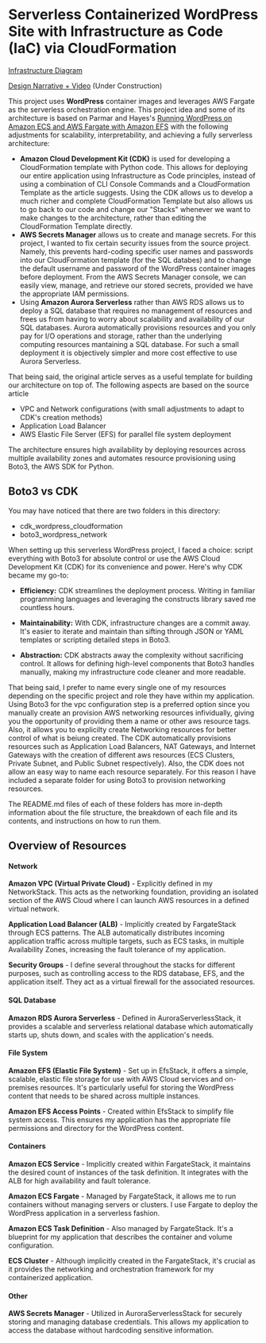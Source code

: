 # Serverless Containerized WordPress Site with Infrastructure as Code (IaC) via CloudFormation



[Infrastructure Diagram](https://github.com/adma224/serverless-containerized-wordpress/blob/main/infrastructure_diagram.png)

[Design Narrative + Video](http://54.148.225.217/) (Under Construction)

This project uses **WordPress** container images and leverages AWS Fargate as the serverless orchestration engine. This project idea and some of its architecture is based on Parmar and Hayes's [Running WordPress on Amazon ECS and AWS Fargate with Amazon EFS](https://aws.amazon.com/blogs/containers/running-wordpress-amazon-ecs-fargate-ecs/) with the following adjustments for scalability, interpretability, and achieving a fully serverless architecture:

- **Amazon Cloud Development Kit (CDK)** is used for developing a CloudFormation template with Python code. This allows for deploying our entire application using Infrastructure as Code principles, instead of using a combination of CLI Console Commands and a CloudFormation Template as the article suggests. Using the CDK allows us to develop a much richer and complete CloudFormation Template but also allows us to go back to our code and change our "Stacks" whenever we want to make changes to the architecture, rather than editing the CloudFormation Template directly.
- **AWS Secrets Manager** allows us to create and manage secrets. For this project, I wanted to fix certain security issues from the source project. Namely, this prevents hard-coding specific user names and passwords into our CloudFormation template (for the SQL databes) and to change the default username and password of the WordPress container images before deployment. From the AWS Secrets Manager console, we can easily view, manage, and retrieve our stored secrets, provided we have the appropriate IAM permissions.
- Using **Amazon Aurora Serverless** rather than AWS RDS allows us to deploy a SQL database that requires no management of resources and frees us from having to worry about scalability and availability of our SQL databases. Aurora automatically provisions resources and you only pay for I/O operations and storage, rather than the underlying computing resources mantaining a SQL database. For such a small deployment it is objectively simpler and more cost effective to use Aurora Serverless.

That being said, the original article serves as a useful template for building our architecture on top of. The following aspects are based on the source article
- VPC and Network configurations (with small adjustments to adapt to CDK's creation methods)
- Application Load Balancer
- AWS Elastic File Server (EFS) for parallel file system deployment

The architecture ensures high availability by deploying resources across multiple availability zones and automates resource provisioning using Boto3, the AWS SDK for Python.

## Boto3 vs CDK

You may have noticed that there are two folders in this directory:

- cdk_wordpress_cloudformation
- boto3_wordpress_network

When setting up this serverless WordPress project, I faced a choice: script everything with Boto3 for absolute control or use the AWS Cloud Development Kit (CDK) for its convenience and power. Here's why CDK became my go-to:

- **Efficiency:** CDK streamlines the deployment process. Writing in familiar programming languages and leveraging the constructs library saved me countless hours.

- **Maintainability:** With CDK, infrastructure changes are a commit away. It's easier to iterate and maintain than sifting through JSON or YAML templates or scripting detailed steps in Boto3.

- **Abstraction:** CDK abstracts away the complexity without sacrificing control. It allows for defining high-level components that Boto3 handles manually, making my infrastructure code cleaner and more readable.

That being said, I prefer to name every single one of my resources depending on the specific project and role they have within my application. Using Boto3 for the vpc configuration step is a preferred option since you manually create an provision AWS networking resources infividually, giving you the opportunity of providing them a name or other aws resource tags. Also, it allows you to explicilty create Networking resources for better control of what is beiung created. The CDK automatically provisions resources such as Application Load Balancers, NAT Gateways, and Internet Gateways with the creation of different aws resources (ECS Clusters, Private Subnet, and Public Subnet respectively). Also, the CDK does not allow an easy way to name each resource separately. For this reason I have included a separate folder for using Boto3 to provision networking resources.

The README.md files of each of these folders has more in-depth information about the file structure, the breakdown of each file and its contents, and instructions on how to run them.

## Overview of Resources

#### Network

**Amazon VPC (Virtual Private Cloud)** - Explicitly defined in my NetworkStack. This acts as the networking foundation, providing an isolated section of the AWS Cloud where I can launch AWS resources in a defined virtual network.

**Application Load Balancer (ALB)** - Implicitly created by FargateStack through ECS patterns. The ALB automatically distributes incoming application traffic across multiple targets, such as ECS tasks, in multiple Availability Zones, increasing the fault tolerance of my application.

**Security Groups** - I define several throughout the stacks for different purposes, such as controlling access to the RDS database, EFS, and the application itself. They act as a virtual firewall for the associated resources.

#### SQL Database

**Amazon RDS Aurora Serverless** - Defined in AuroraServerlessStack, it provides a scalable and serverless relational database which automatically starts up, shuts down, and scales with the application's needs.

#### File System



**Amazon EFS (Elastic File System)** - Set up in EfsStack, it offers a simple, scalable, elastic file storage for use with AWS Cloud services and on-premises resources. It's particularly useful for storing the WordPress content that needs to be shared across multiple instances.

**Amazon EFS Access Points** - Created within EfsStack to simplify file system access. This ensures my application has the appropriate file permissions and directory for the WordPress content.

#### Containers

**Amazon ECS Service** - Implicitly created within FargateStack, it maintains the desired count of instances of the task definition. It integrates with the ALB for high availability and fault tolerance.

**Amazon ECS Fargate** - Managed by FargateStack, it allows me to run containers without managing servers or clusters. I use Fargate to deploy the WordPress application in a serverless fashion.

**Amazon ECS Task Definition** - Also managed by FargateStack. It's a blueprint for my application that describes the container and volume configuration.

**ECS Cluster** - Although implicitly created in the FargateStack, it's crucial as it provides the networking and orchestration framework for my containerized application.

#### Other

**AWS Secrets Manager** - Utilized in AuroraServerlessStack for securely storing and managing database credentials. This allows my application to access the database without hardcoding sensitive information.




